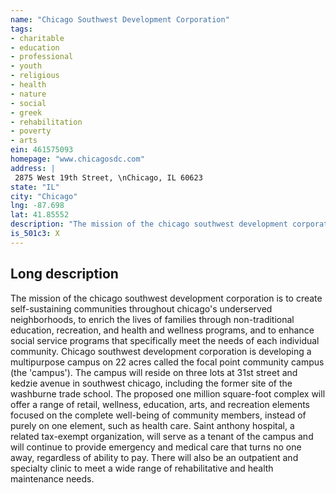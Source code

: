 ```yaml
---
name: "Chicago Southwest Development Corporation"
tags:
- charitable
- education
- professional
- youth
- religious
- health
- nature
- social
- greek
- rehabilitation
- poverty
- arts
ein: 461575093
homepage: "www.chicagosdc.com"
address: |
 2875 West 19th Street, \nChicago, IL 60623
state: "IL"
city: "Chicago"
lng: -87.698
lat: 41.85552
description: "The mission of the chicago southwest development corporation is to own land and improvements for the benefit of chicago southwest community organization and other healthcare entities related in purposes or function to chicago southwest community organization. "
is_501c3: X
---
```


## Long description

The mission of the chicago southwest development corporation is to create self-sustaining communities throughout chicago's underserved neighborhoods, to enrich the lives of families through non-traditional education, recreation, and health and wellness programs, and to enhance social service programs that specifically meet the needs of each individual community. Chicago southwest development corporation is developing a multipurpose campus on 22 acres called the focal point community campus (the 'campus'). The campus will reside on three lots at 31st street and kedzie avenue in southwest chicago, including the former site of the washburne trade school. The proposed one million square-foot complex will offer a range of retail, wellness, education, arts, and recreation elements focused on the complete well-being of community members, instead of purely on one element, such as health care. Saint anthony hospital, a related tax-exempt organization, will serve as a tenant of the campus and will continue to provide emergency and medical care that turns no one away, regardless of ability to pay. There will also be an outpatient and specialty clinic to meet a wide range of rehabilitative and health maintenance needs. 
